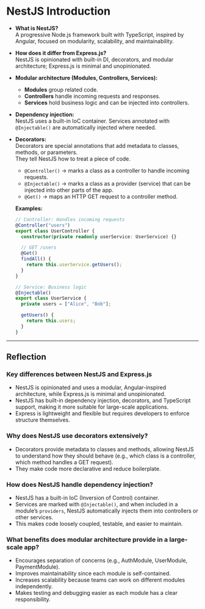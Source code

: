 # NestJS Introduction

- **What is NestJS?**  
  A progressive Node.js framework built with TypeScript, inspired by Angular, focused on modularity, scalability, and maintainability.

- **How does it differ from Express.js?**  
  NestJS is opinionated with built-in DI, decorators, and modular architecture; Express.js is minimal and unopinionated.

- **Modular architecture (Modules, Controllers, Services):**

  - **Modules** group related code.
  - **Controllers** handle incoming requests and responses.
  - **Services** hold business logic and can be injected into controllers.

- **Dependency injection:**  
  NestJS uses a built-in IoC container. Services annotated with `@Injectable()` are automatically injected where needed.

- **Decorators:**  
  Decorators are special annotations that add metadata to classes, methods, or parameters.  
  They tell NestJS how to treat a piece of code.

  - `@Controller()` → marks a class as a controller to handle incoming requests.
  - `@Injectable()` → marks a class as a provider (service) that can be injected into other parts of the app.
  - `@Get()` → maps an HTTP GET request to a controller method.

  **Examples:**

  ```ts
  // Controller: Handles incoming requests
  @Controller("users")
  export class UserController {
    constructor(private readonly userService: UserService) {}

    // GET /users
    @Get()
    findAll() {
      return this.userService.getUsers();
    }
  }

  // Service: Business logic
  @Injectable()
  export class UserService {
    private users = ["Alice", "Bob"];

    getUsers() {
      return this.users;
    }
  }
  ```

---

## Reflection

### Key differences between NestJS and Express.js

- NestJS is opinionated and uses a modular, Angular-inspired architecture, while Express.js is minimal and unopinionated.
- NestJS has built-in dependency injection, decorators, and TypeScript support, making it more suitable for large-scale applications.
- Express is lightweight and flexible but requires developers to enforce structure themselves.

### Why does NestJS use decorators extensively?

- Decorators provide metadata to classes and methods, allowing NestJS to understand how they should behave (e.g., which class is a controller, which method handles a GET request).
- They make code more declarative and reduce boilerplate.

### How does NestJS handle dependency injection?

- NestJS has a built-in IoC (Inversion of Control) container.
- Services are marked with `@Injectable()`, and when included in a module’s `providers`, NestJS automatically injects them into controllers or other services.
- This makes code loosely coupled, testable, and easier to maintain.

### What benefits does modular architecture provide in a large-scale app?

- Encourages separation of concerns (e.g., AuthModule, UserModule, PaymentModule).
- Improves maintainability since each module is self-contained.
- Increases scalability because teams can work on different modules independently.
- Makes testing and debugging easier as each module has a clear responsibility.
